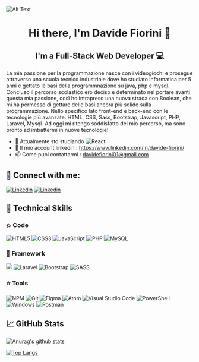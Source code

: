 
![Alt Text](https://repository-images.githubusercontent.com/588181932/e36ec678-7984-4cdd-8e4c-a3932772ff8e)

<h1 align="center">
Hi there, I'm Davide Fiorini  👋
</h3>

<h2 align="center">
I'm a Full-Stack Web Developer 💻
</h2> 

La mia passione per la programmazione nasce con i videogiochi e prosegue attraverso una scuola tecnico industriale dove ho studiato informatica per 5 anni e gettato le basi della programmnazione su java, php e mysql. Concluso il percorso scolastico ero deciso e determinato nel portare avanti questa mia passione, così ho intrapreso una nuova strada con Boolean, che mi ha permesso di gettare delle basi ancora più solide sulla programmazione. Nello specifico lato front-end e back-end con le tecnologie più avanzate: HTML, CSS, Sass, Bootstrap, Javascript, PHP, Laravel, Mysql. Ad oggi mi ritengo soddisfatto del mio percorso, ma sono pronto ad imbattermi in nuove tecnologie!



- 🌱 Attualmente sto studiando ![React](https://img.shields.io/badge/react-%2320232a.svg?style=flat&logo=react&logoColor=%2361DAFB)
- 🔭 Il mio account linkedin :  https://www.linkedin.com/in/davide-fiorini/
- 📫 Come puoi contattarmi :  davidefiorini01@gmail.com 


## 🤝 Connect with me:
[![Linkedin](https://cdn-icons-png.flaticon.com/32/3536/3536505.png)](https://www.linkedin.com/in/davide-fiorini/)
[![Linkedin](https://cdn-icons-png.flaticon.com/32/2111/2111463.png)](https://www.instagram.com/davidefiorini_/)




## 💼 Technical Skills
### 💥 Code 
![HTML5](https://img.shields.io/badge/html5-%23E34F26.svg?style=flat&logo=html5&logoColor=white)
![CSS3](https://img.shields.io/badge/css3-%231572B6.svg?style=flat&logo=css3&logoColor=white)
![JavaScript](https://img.shields.io/badge/javascript-%23323330.svg?style=flat&logo=javascript&logoColor=%23F7DF1E)
![PHP](https://img.shields.io/badge/php-%23777BB4.svg?style=flat&logo=php&logoColor=white)
![MySQL](https://img.shields.io/badge/mysql-%2300f.svg?style=flat&logo=mysql&logoColor=white)
</br>
### 🔋 Framework 
![](https://img.shields.io/badge/vuejs-%2335495e.svg?style=flat&logo=vuedotjs&logoColor=%234FC08D)
![Laravel](https://img.shields.io/badge/laravel-%23FF2D20.svg?style=flat&logo=laravel&logoColor=white)
![Bootstrap](https://img.shields.io/badge/bootstrap-%23563D7C.svg?flat&logo=bootstrap&logoColor=white)
![SASS](https://img.shields.io/badge/SASS-hotpink.svg?style=flat&logo=SASS&logoColor=white)
</br>
### ⭐ Tools

![NPM](https://img.shields.io/badge/NPM-%23CB3837.svg?style=flat&logo=npm&logoColor=white)
![Git](https://img.shields.io/badge/git-%23F05033.svg?style=flat&logo=git&logoColor=white)
![Figma](https://img.shields.io/badge/figma-%23F24E1E.svg?style=flat&logo=figma&logoColor=white)
![Atom](https://img.shields.io/badge/Atom-%2366595C.svg?style=flat&logo=atom&logoColor=white)
![Visual Studio Code](https://img.shields.io/badge/Visual%20Studio%20Code-0078d7.svg?style=flat&logo=visual-studio-code&logoColor=white)
![PowerShell](https://img.shields.io/badge/PowerShell-%235391FE.svg?style=flat=powershell&logoColor=white)
![Windows](https://img.shields.io/badge/Windows-0078D6?style=flat&logo=windows&logoColor=white)
![Postman](https://img.shields.io/badge/Postman-FF6C37?style=flat&logo=postman&logoColor=white)

## 📈 GitHub Stats 

[![Anurag's github stats](https://github-readme-stats.vercel.app/api?username=GtDavide01)](https://github.com/GtDavide01)

[![Top Langs](https://github-readme-stats.vercel.app/api/top-langs/?username=GtDavide01&layout=compact)](https://github.com/GtDavide01)








